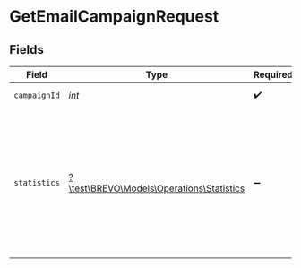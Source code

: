 # GetEmailCampaignRequest


## Fields

| Field                                                                                                                                           | Type                                                                                                                                            | Required                                                                                                                                        | Description                                                                                                                                     |
| ----------------------------------------------------------------------------------------------------------------------------------------------- | ----------------------------------------------------------------------------------------------------------------------------------------------- | ----------------------------------------------------------------------------------------------------------------------------------------------- | ----------------------------------------------------------------------------------------------------------------------------------------------- |
| `campaignId`                                                                                                                                    | *int*                                                                                                                                           | :heavy_check_mark:                                                                                                                              | Id of the campaign                                                                                                                              |
| `statistics`                                                                                                                                    | [?\test\BREVO\Models\Operations\Statistics](../../models/operations/Statistics.md)                                                              | :heavy_minus_sign:                                                                                                                              | Filter on the type of statistics required. Example **globalStats** value will only fetch globalStats info of the campaign in returned response. |